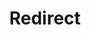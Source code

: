 ﻿---
layout: src/layouts/Redirect.astro
title: Redirect
redirect: /docs/projects/updating-step-templates
pubDate:  2023-01-01
navSearch: false
navSitemap: false
navMenu: false
---
